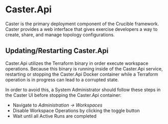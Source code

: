 # Caster.Api
Caster is the primary deployment component of the Crucible framework. Caster provides a web interface that gives exercise developers a way to create, share, and manage topology configurations.

## Updating/Restarting Caster.Api
Caster.Api utilizes the Terraform binary in order execute workspace operations.  Because this binary is running inside of the Caster.Api service, restarting or stopping the Caster.Api Docker container while a Terraform operation is in progress can lead to a corrupted state.  

In order to avoid this, a System Administrator should follow these steps in the Caster UI before stopping the Caster.Api container:

- Navigate to *Administration -> Workspaces*
- Disable Workspace Operations by clicking the toggle button
- Wait until all Active Runs are completed
